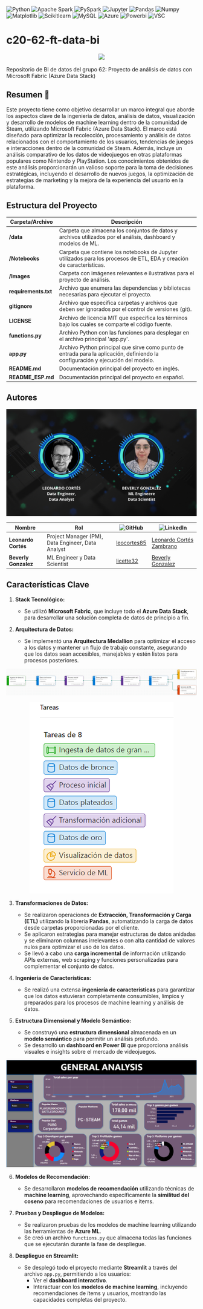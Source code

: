 ![Python](https://img.shields.io/badge/Python-333333?style=flat&logo=python)
![Apache Spark](https://img.shields.io/badge/-Apache%20Spark-333333?style=flat&logo=apache-spark)
![PySpark](https://img.shields.io/badge/-PySpark-333333?style=flat&logo=apache-spark)
![Jupyter](https://img.shields.io/badge/-Jupyter_Notebook-333333?style=flat&logo=jupyter)
![Pandas](https://img.shields.io/badge/-Pandas-333333?style=flat&logo=pandas)
![Numpy](https://img.shields.io/badge/-Numpy-333333?style=flat&logo=numpy)
![Matplotlib](https://img.shields.io/badge/-Matplotlib-333333?style=flat&logo=matplotlib)
![Scikitlearn](https://img.shields.io/badge/-Scikitlearn-333333?style=flat&logo=scikitlearn)
![MySQL](https://img.shields.io/badge/-MySQL-333333?style=flat&logo=mysql)
![Azure](https://img.shields.io/badge/-Microsoft%20Azure-333333?style=flat&logo=microsoft-azure)
![Powerbi](https://img.shields.io/badge/-PowerBI-333333?style=flat&logo=powerbi)
![VSC](https://img.shields.io/badge/Visual_Studio_Code-333333?style=flat&logo=visual%20studio%20code&logoColor=white)

# c20-62-ft-data-bi

<p align="center">
  <img src="Images/Portada.gif">
</p>

Repositorio de BI de datos del grupo 62: Proyecto de análisis de datos con Microsoft Fabric (Azure Data Stack)


## Resumen 📝
Este proyecto tiene como objetivo desarrollar un marco integral que aborde los aspectos clave de la ingeniería de datos, análisis de datos, visualización y desarrollo de modelos de machine learning dentro de la comunidad de Steam, utilizando Microsoft Fabric (Azure Data Stack). El marco está diseñado para optimizar la recolección, procesamiento y análisis de datos relacionados con el comportamiento de los usuarios, tendencias de juegos e interacciones dentro de la comunidad de Steam. Además, incluye un análisis comparativo de los datos de videojuegos en otras plataformas populares como Nintendo y PlayStation. Los conocimientos obtenidos de este análisis proporcionarán un valioso soporte para la toma de decisiones estratégicas, incluyendo el desarrollo de nuevos juegos, la optimización de estrategias de marketing y la mejora de la experiencia del usuario en la plataforma.

## Estructura del Proyecto

| Carpeta/Archivo          | Descripción                                                                              |
| ------------------------ | ---------------------------------------------------------------------------------------- |
| **/data**                | Carpeta que almacena los conjuntos de datos y archivos utilizados por el análisis, dashboard y modelos de ML. |
| **/Notebooks**           | Carpeta que contiene los notebooks de Jupyter utilizados para los procesos de ETL, EDA y creación de características. |
| **/Images**              | Carpeta con imágenes relevantes e ilustrativas para el proyecto de análisis.             |
| **requirements.txt**     | Archivo que enumera las dependencias y bibliotecas necesarias para ejecutar el proyecto. |
| **gitignore**            | Archivo que especifica carpetas y archivos que deben ser ignorados por el control de versiones (git). |
| **LICENSE**              | Archivo de licencia MIT que especifica los términos bajo los cuales se comparte el código fuente. |
| **functions.py**         | Archivo Python con las funciones para desplegar en el archivo principal 'app.py'.        |
| **app.py**               | Archivo Python principal que sirve como punto de entrada para la aplicación, definiendo la configuración y ejecución del modelo. |
| **README.md**            | Documentación principal del proyecto en inglés.                                          |
| **README_ESP.md**        | Documentación principal del proyecto en español.                                         |

## Autores

<p align="center">
  <img src="Images/Team.png">
</p>

| Nombre                   | Rol                                       | ![GitHub](https://img.shields.io/badge/GitHub-181717?style=flat-square&logo=github&logoColor=white)|![LinkedIn](https://img.shields.io/badge/linkedin-%231DA1F2.svg?style=for-the-badge&logo=linkedin&logoColor=white)                |
| ------------------------ | ----------------------------------------- | -------------------------------- |--------------------------------|
| **Leonardo Cortés**      | Project Manager (PM), Data Engineer, Data Analyst   |[leocortes85](https://github.com/leocortes85/)  |[Leonardo Cortés Zambrano](https://www.linkedin.com/in/leonardo-cort%C3%A9s-zambrano/)|
| **Beverly Gonzalez**     | ML Engineer y Data Scientist              |[licette32](https://github.com/licette32/) |[Beverly Gonzalez](https://www.linkedin.com/in/beverly-j-l-gonzalez-c/)|

## Características Clave

1. **Stack Tecnológico:**
   - Se utilizó **Microsoft Fabric**, que incluye todo el **Azure Data Stack**, para desarrollar una solución completa de datos de principio a fin.

2. **Arquitectura de Datos:**
   - Se implementó una **Arquitectura Medallion** para optimizar el acceso a los datos y mantener un flujo de trabajo constante, asegurando que los datos sean accesibles, manejables y estén listos para procesos posteriores.

   <p align="center">
  <img src="Images/Medallion.png">
   </p>
   <p align="center">
  <img src="Images/Medallion_flow.png">
   </p>

3. **Transformaciones de Datos:**
   - Se realizaron operaciones de **Extracción, Transformación y Carga (ETL)** utilizando la librería **Pandas**, automatizando la carga de datos desde carpetas proporcionadas por el cliente.
   - Se aplicaron estrategias para manejar estructuras de datos anidadas y se eliminaron columnas irrelevantes o con alta cantidad de valores nulos para optimizar el uso de los datos.
   - Se llevó a cabo una **carga incremental** de información utilizando APIs externas, web scraping y funciones personalizadas para complementar el conjunto de datos.

4. **Ingeniería de Características:**
   - Se realizó una extensa **ingeniería de características** para garantizar que los datos estuvieran completamente consumibles, limpios y preparados para los procesos de machine learning y análisis de datos.

5. **Estructura Dimensional y Modelo Semántico:**
   - Se construyó una **estructura dimensional** almacenada en un **modelo semántico** para permitir un análisis profundo.
   - Se desarrolló un **dashboard en Power BI** que proporciona análisis visuales e insights sobre el mercado de videojuegos.

   <p align="center">
  <img src="Images/Dashboard.png">
   </p>

6. **Modelos de Recomendación:**
   - Se desarrollaron **modelos de recomendación** utilizando técnicas de **machine learning**, aprovechando específicamente la **similitud del coseno** para recomendaciones de usuarios e ítems.

7. **Pruebas y Despliegue de Modelos:**
   - Se realizaron pruebas de los modelos de machine learning utilizando las herramientas de **Azure ML**.
   - Se creó un archivo `functions.py` que almacena todas las funciones que se ejecutarán durante la fase de despliegue.

8. **Despliegue en Streamlit:**
   - Se desplegó todo el proyecto mediante **Streamlit** a través del archivo `app.py`, permitiendo a los usuarios:
     - Ver el **dashboard interactivo**.
     - Interactuar con los **modelos de machine learning**, incluyendo recomendaciones de ítems y usuarios, mostrando las capacidades completas del proyecto.
